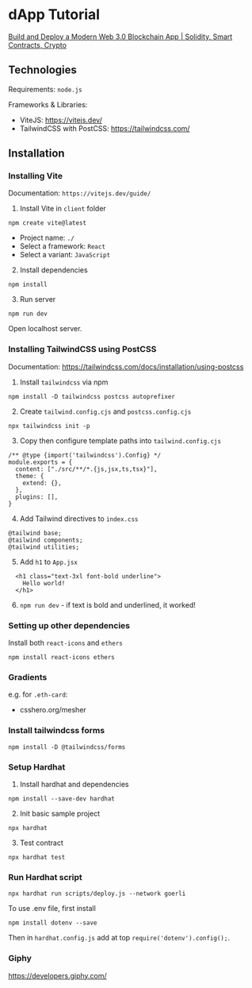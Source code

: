 # dApp Tutorial

[Build and Deploy a Modern Web 3.0 Blockchain App | Solidity, Smart Contracts, Crypto](https://youtu.be/Wn_Kb3MR_cU)

## Technologies

Requirements: `node.js`

Frameworks & Libraries:
- ViteJS: https://vitejs.dev/
- TailwindCSS with PostCSS: https://tailwindcss.com/

## Installation

### Installing Vite

Documentation: `https://vitejs.dev/guide/`

1. Install Vite in `client` folder
```
npm create vite@latest

```
- Project name: `./`
- Select a framework: `React`
- Select a variant: `JavaScript`

2. Install dependencies
```
npm install
```

3. Run server
```
npm run dev
```
Open localhost server.

### Installing TailwindCSS using PostCSS

Documentation: https://tailwindcss.com/docs/installation/using-postcss

1. Install `tailwindcss` via npm
```
npm install -D tailwindcss postcss autoprefixer
```

2. Create `tailwind.config.cjs` and `postcss.config.cjs`
```
npx tailwindcss init -p
```

3. Copy then configure template paths into `tailwind.config.cjs`
```
/** @type {import('tailwindcss').Config} */
module.exports = {
  content: ["./src/**/*.{js,jsx,ts,tsx}"],
  theme: {
    extend: {},
  },
  plugins: [],
}
```

4. Add Tailwind directives to `index.css`
```
@tailwind base;
@tailwind components;
@tailwind utilities;
```

5. Add `h1` to `App.jsx`
```
  <h1 class="text-3xl font-bold underline">
    Hello world!
  </h1>
```

6. `npm run dev` - if text is bold and underlined, it worked!

### Setting up other dependencies

Install both `react-icons` and `ethers`
```
npm install react-icons ethers
```

### Gradients

e.g. for `.eth-card`:
- csshero.org/mesher

### Install tailwindcss forms
```
npm install -D @tailwindcss/forms
```

### Setup Hardhat

1. Install hardhat and dependencies
```
npm install --save-dev hardhat
```

2. Init basic sample project
```
npx hardhat
```

3. Test contract
```
npx hardhat test
```

### Run Hardhat script
```
npx hardhat run scripts/deploy.js --network goerli
```

To use .env file, first install
```
npm install dotenv --save
```

Then in `hardhat.config.js` add at top `require('dotenv').config();`.


### Giphy

https://developers.giphy.com/